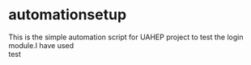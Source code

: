 # automationsetup
This is the simple automation script for UAHEP project to test the login module.I have used  
test
